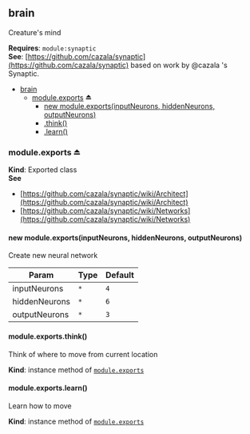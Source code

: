 <a name="module_brain"></a>

## brain

Creature's mind

**Requires**: <code>module:synaptic</code>  
**See**: [https://github.com/cazala/synaptic](https://github.com/cazala/synaptic) based on work by @cazala 's Synaptic.

- [brain](#module_brain)
  - [module.exports](#exp_module_brain--module.exports) ⏏
    - [new module.exports(inputNeurons, hiddenNeurons, outputNeurons)](#new_module_brain--module.exports_new)
    - [.think()](#module_brain--module.exports+think)
    - [.learn()](#module_brain--module.exports+learn)

<a name="exp_module_brain--module.exports"></a>

### module.exports ⏏

**Kind**: Exported class  
**See**

- [https://github.com/cazala/synaptic/wiki/Architect](https://github.com/cazala/synaptic/wiki/Architect)
- [https://github.com/cazala/synaptic/wiki/Networks](https://github.com/cazala/synaptic/wiki/Networks)

<a name="new_module_brain--module.exports_new"></a>

#### new module.exports(inputNeurons, hiddenNeurons, outputNeurons)

Create new neural network

| Param         | Type            | Default        |
| ------------- | --------------- | -------------- |
| inputNeurons  | <code>\*</code> | <code>4</code> |
| hiddenNeurons | <code>\*</code> | <code>6</code> |
| outputNeurons | <code>\*</code> | <code>3</code> |

<a name="module_brain--module.exports+think"></a>

#### module.exports.think()

Think of where to move from current location

**Kind**: instance method of [<code>module.exports</code>](#exp_module_brain--module.exports)  
<a name="module_brain--module.exports+learn"></a>

#### module.exports.learn()

Learn how to move

**Kind**: instance method of [<code>module.exports</code>](#exp_module_brain--module.exports)
